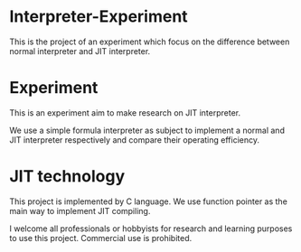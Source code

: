 # Interpreter-Experiment
This is the project of an experiment which focus on the difference between normal interpreter and JIT interpreter.

# Experiment
This is an experiment aim to make research on JIT interpreter.

We use a simple formula interpreter as subject to implement a normal and JIT interpreter respectively and 
compare their operating efficiency.

# JIT technology
This project is implemented by C language. We use function pointer as the main way to implement JIT compiling.

I welcome all professionals or hobbyists for research and learning purposes to use this project. Commercial use is prohibited.
